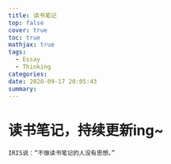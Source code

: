 ```yaml
---
title: 读书笔记
top: false
cover: true
toc: true
mathjax: true
tags:
  - Essay
  - Thinking
categories:
date: 2020-09-17 20:05:43
summary:
---
```


# 读书笔记，持续更新ing~
`IRIS说：“不做读书笔记的人没有思想。”`